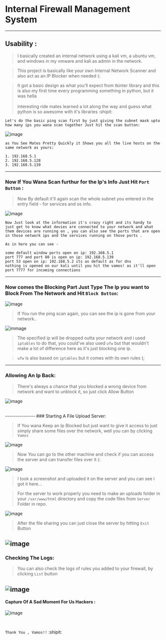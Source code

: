 # Internal Firewall Management System<br />

---------------
## Usability : <br />

> I basically created an internal network using a kali vm, a ubuntu vm, and windows in my vmware and kali as admin in the network.<br />

> This project is basically like your own Internal Network Scanner and also act as an IP Blocker when needed (:<br />

> It got a basic design as what you'll expect from tkinter library and this is also my first time every programming something in python, but it was hella<br />        
  interesting ride mates learned a lot along the way and guess what python is so awesome with it's libraries :shipit: <br />

`Let's do the basic ping scan first by just giving the subnet mask upto how many ips you wana scan together Just hit the scan button: `<br/>

![image](Images/scan.png)

```
as You See Mates Pretty Quickly it Shows you all the live hosts on the same network as yours: 

1. 192.168.5.1
2. 192.168.5.128
3. 192.168.5.139
```
---------------

### Now If You Wana Scan furthur for the Ip's Info Just Hit `Port Button` : <br />

> Now By default it'll again scan the whole subnet you entered in the entry field - for services and os info. <br />

![image](Images/cdport.png)

```
Now Just look at the information it's crazy right and its handy to just get to know what devies are connected to your network and what them devices are running on , you can also see the ports that are open in those network ips and the services running on those ports .

As in here you can see -

some default window ports open on ip: 192.168.5.1
port 777 and port 80 is open on ip: 192.168.5.139
port 53 open on ip: 192.168.5.2 its as default as for dns
nothing is opened on our kali until you hit the vamos! as it'll open port 7777 for incoming connections
```
---------------

### Now comes the Blocking Part Just Type The Ip you want to Block From The Network and Hit `Block Button`: <br />

![image](Images/block1.png)

> If You run the ping scan again, you can see the ip is gone from your network.. <br />

![immage](Images/block2.png)
<br />

> The specified ip will be dropped outta your network and i used `iptables` to do that, you could've also used `ufw` but that wouldn't make a lot of difference here as it's just blocking one ip.<br />

> `ufw` is also based on `iptables` but it comes with its own rules (;<br />

---------------
### Allowing An Ip Back: <br  />

> There's always a chance that you blocked a wrong device from network and want to unblock it, so just click Allow Button <br />

![image](Images/allow1.png)

<br />
---------------
### Starting A File Upload Server: <br />

> If You wana Keep an Ip Blocked but just want to give it access to just simply share some files over the network, well you can by clicking `Vamos`<br />

![image](Images/vamos1.png)

> Now You can go to the other machine and check if you can access the server and can transfer files over it (: <br />

![image](Images/vamos2.png)

> I took a screenshot and uploaded it on the server and you can see i got it here...<br />

> For the server to work properly you need to make an uploads folder in your `/var/www/html` directory and copy the code files from `Server` Folder in repo.<br />

![image](Images/vamos3.png)
<br />

> After the file sharing you can just close the server by hitting `Exit` Button<br />

![image](Images/exit1.png)
---------------
### Checking The Logs: <br />

> You can also check the logs of rules you added to your firewall, by clicking `List` button<br />

![image](Images/list2.png)
<br />
---------------
#### Capture Of A Sad Moment For Us Hackers : <br />

![image](Images/block1.png)



<br/>

`Thank You , Vamos!!` :shipit:
